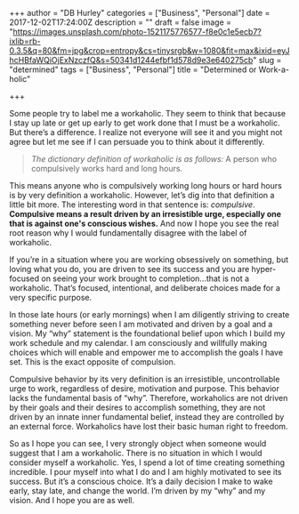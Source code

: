+++
author = "DB Hurley"
categories = ["Business", "Personal"]
date = 2017-12-02T17:24:00Z
description = ""
draft = false
image = "https://images.unsplash.com/photo-1521175776577-f8e0c1e5ecb7?ixlib=rb-0.3.5&q=80&fm=jpg&crop=entropy&cs=tinysrgb&w=1080&fit=max&ixid=eyJhcHBfaWQiOjExNzczfQ&s=50341d1244efbf1d578d9e3e640275cb"
slug = "determined"
tags = ["Business", "Personal"]
title = "Determined or Work-a-holic"

+++


Some people try to label me a workaholic. They seem to think that because I stay up late or get up early to get work done that I must be a workaholic. But there’s a difference. I realize not everyone will see it and you might not agree but let me see if I can persuade you to think about it differently.

> _The dictionary definition of workaholic is as follows:_ A person who compulsively works hard and long hours.

This means anyone who is compulsively working long hours or hard hours is by very definition a workaholic. However, let’s dig into that definition a little bit more. The interesting word in that sentence is: _compulsive_. **Compulsive means a result driven by an irresistible urge, especially one that is against one's conscious wishes.** And now I hope you see the real root reason why I would fundamentally disagree with the label of workaholic.

If you’re in a situation where you are working obsessively on something, but loving what you do, you are driven to see its success and you are hyper-focused on seeing your work brought to completion…that is not a workaholic. That’s focused, intentional, and deliberate choices made for a very specific purpose.

In those late hours (or early mornings) when I am diligently striving to create something never before seen I am motivated and driven by a goal and a vision. My “why” statement is the foundational belief upon which I build my work schedule and my calendar. I am consciously and willfully making choices which will enable and empower me to accomplish the goals I have set. This is the exact opposite of compulsion.

Compulsive behavior by its very definition is an irresistible, uncontrollable urge to work, regardless of desire, motivation and purpose. This behavior lacks the fundamental basis of “why”. Therefore, workaholics are not driven by their goals and their desires to accomplish something, they are not driven by an innate inner fundamental belief, instead they are controlled by an external force. Workaholics have lost their basic human right to freedom.

So as I hope you can see, I very strongly object when someone would suggest that I am a workaholic. There is no situation in which I would consider myself a workaholic. Yes, I spend a lot of time creating something incredible. I pour myself into what I do and I am highly motivated to see its success. But it’s a conscious choice. It’s a daily decision I make to wake early, stay late, and change the world. I’m driven by my “why” and my vision. And I hope you are as well.

